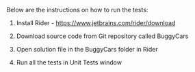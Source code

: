 Below are the instructions on how to run the tests:

1. Install Rider - https://www.jetbrains.com/rider/download

2. Download source code from Git repository called BuggyCars

3. Open solution file in the BuggyCars folder in Rider

4. Run all the tests in Unit Tests window
